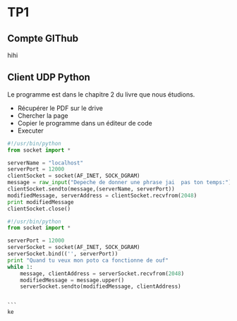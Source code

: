 # TP1

## Compte GIThub
hihi

## Client UDP Python
Le programme est dans le chapitre 2 du livre que nous étudions.

* Récupérer le PDF sur le drive 
* Chercher la page
* Copier le programme dans un éditeur de code
* Executer

````python 
#!/usr/bin/python
from socket import *

serverName = "localhost"
serverPort = 12000
clientSocket = socket(AF_INET, SOCK_DGRAM)
message = raw_input("Depeche de donner une phrase jai  pas ton temps:")
clientSocket.sendto(message,(serverName, serverPort))
modifiedMessage, serverAddress = clientSocket.recvfrom(2048)
print modifiedMessage
clientSocket.close()

#!/usr/bin/python
from socket import *

serverPort = 12000
serverSocket = socket(AF_INET, SOCK_DGRAM)
serverSocket.bind(('', serverPort))
print "Quand tu veux mon poto ca fonctionne de ouf"
while 1:
	message, clientAddress = serverSocket.recvfrom(2048)
	modifiedMessage = message.upper()
	serverSocket.sendto(modifiedMessage, clientAddress)


```
ke
